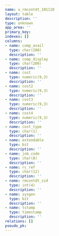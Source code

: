 ```yaml
---
name: u_rmcontdt_101110
layout: table
description: ''
type: unknown
app_area: ''
primary_key: 
indexes: []
columns:
- name: comp_avail
  type: char(200)
  description: ''
- name: comp_display
  type: char(200)
  description: ''
- name: cost
  type: numeric(9,3)
  description: ''
- name: cost2
  type: numeric(9,3)
  description: ''
- name: cost3
  type: numeric(9,3)
  description: ''
- name: cost4
  type: numeric(9,3)
  description: ''
- name: cost_type
  type: char(1)
  description: ''
- name: extendable
  type: bit
  description: ''
- name: job_code
  type: char(8)
  description: ''
- name: rc_ref
  type: char(12)
  description: ''
- name: rmcontdt_sid
  type: int(4)
  description: ''
- name: sysgen
  type: bit
  description: ''
- name: tstamp
  type: timestamp
  description: ''
relations: []
pseudo_pk: 
---
```


